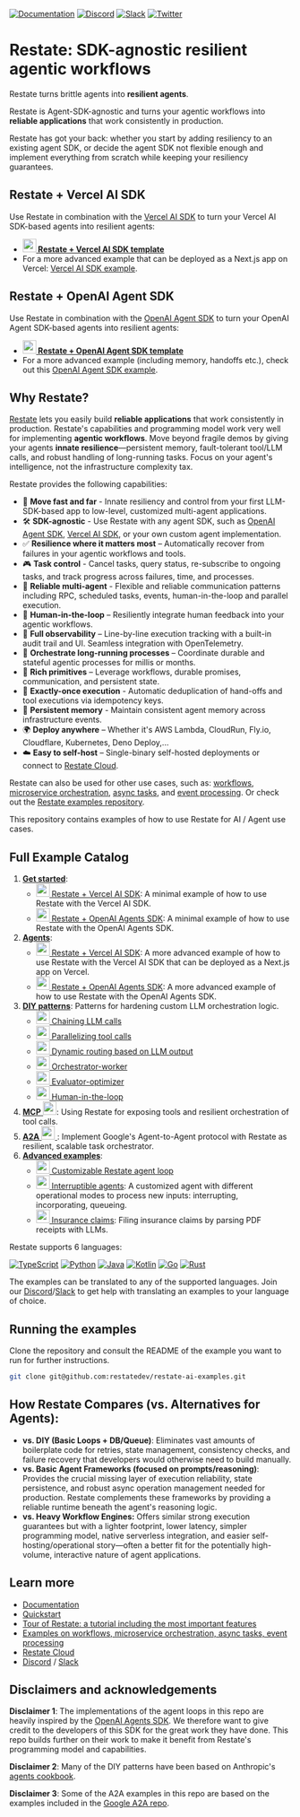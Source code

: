 <!-- markdown-link-check-disable -->
[![Documentation](https://img.shields.io/badge/doc-reference-blue)](https://docs.restate.dev)
[![Discord](https://img.shields.io/discord/1128210118216007792?logo=discord)](https://discord.gg/skW3AZ6uGd)
[![Slack](https://img.shields.io/badge/Slack-4A154B?logo=slack&logoColor=fff)](https://join.slack.com/t/restatecommunity/shared_invite/zt-2v9gl005c-WBpr167o5XJZI1l7HWKImA)
[![Twitter](https://img.shields.io/twitter/follow/restatedev.svg?style=social&label=Follow)](https://x.com/intent/follow?screen_name=restatedev)
<!-- markdown-link-check-enable -->

# Restate: SDK-agnostic resilient agentic workflows 

Restate turns brittle agents into **resilient agents**.

Restate is Agent-SDK-agnostic and turns your agentic workflows into **reliable applications** that work consistently in production.

Restate has got your back: whether you start by adding resiliency to an existing agent SDK, or decide the agent SDK not flexible enough and implement everything from scratch while keeping your resiliency guarantees.


## Restate + Vercel AI SDK

Use Restate in combination with the [Vercel AI SDK](https://ai-sdk.dev/docs/introduction) to turn your Vercel AI SDK-based agents into resilient agents:
- **[<img src="https://skillicons.dev/icons?i=ts" width="24" height="24"> Restate + Vercel AI SDK template](get-started/vercel-ai/README.md)**
- For a more advanced example that can be deployed as a Next.js app on Vercel: [Vercel AI SDK example](agents/vercel-ai-sdk/README.md).

## Restate + OpenAI Agent SDK

Use Restate in combination with the [OpenAI Agent SDK](https://openai.github.io/openai-agents-python/) to turn your OpenAI Agent SDK-based agents into resilient agents:
- **[<img src="https://skillicons.dev/icons?i=python&theme=light" width="24" height="24"> Restate + OpenAI Agent SDK template](get-started/openai-agents-python/README.md)**
- For a more advanced example (including memory, handoffs etc.), check out this [OpenAI Agent SDK example](agents/openai-agents-python/README.md).

## Why Restate?
[Restate](https://ai.restate.dev/) lets you easily build **reliable applications** that work consistently in production. 
Restate's capabilities and programming model work very well for implementing **agentic workflows**.
Move beyond fragile demos by giving your agents **innate resilience**—persistent memory, fault-tolerant tool/LLM calls, and robust handling of long-running tasks. Focus on your agent's intelligence, not the infrastructure complexity tax.

Restate provides the following capabilities:
- 🚀 **Move fast and far** - Innate resiliency and control from your first LLM-SDK-based app to low-level, customized multi-agent applications.
- 🛠️ **SDK-agnostic** - Use Restate with any agent SDK, such as [OpenAI Agent SDK](https://openai.github.io/openai-agents-python/), [Vercel AI SDK](https://ai-sdk.dev/docs/introduction), or your own custom agent implementation.
- ✅ **Resilience where it matters most** – Automatically recover from failures in your agentic workflows and tools.
- 🎮 **Task control** - Cancel tasks, query status, re-subscribe to ongoing tasks, and track progress across failures, time, and processes.
- 🤖 **Reliable multi-agent** - Flexible and reliable communication patterns including RPC, scheduled tasks, events, human-in-the-loop and parallel execution.
- 🙂 **Human-in-the-loop** – Resiliently integrate human feedback into your agentic workflows.
- 👀 **Full observability** – Line-by-line execution tracking with a built-in audit trail and UI. Seamless integration with OpenTelemetry.
- 🔁 **Orchestrate long-running processes** – Coordinate durable and stateful agentic processes for millis or months.
- 🔧 **Rich primitives** – Leverage workflows, durable promises, communication, and persistent state.
- 🧠 **Exactly-once execution** - Automatic deduplication of hand-offs and tool executions via idempotency keys.
- 💾 **Persistent memory** - Maintain consistent agent memory across infrastructure events.
- 🌍 **Deploy anywhere** – Whether it's AWS Lambda, CloudRun, Fly.io, Cloudflare, Kubernetes, Deno Deploy,...
- ☁️ **Easy to self-host** – Single-binary self-hosted deployments or connect to [Restate Cloud](https://restate.dev/cloud/).

Restate can also be used for other use cases, such as: 
[workflows](https://docs.restate.dev/use-cases/workflows),
[microservice orchestration](https://docs.restate.dev/use-cases/microservice-orchestration),
[async tasks](https://docs.restate.dev/use-cases/async-tasks), 
and [event processing](https://docs.restate.dev/use-cases/event-processing).
Or check out the [Restate examples repository](https://github.com/restatedev/examples).

This repository contains examples of how to use Restate for AI / Agent use cases.

## Full Example Catalog

1. [**Get started**](get-started): 
   - [<img src="https://skillicons.dev/icons?i=ts" width="24" height="24"> Restate + Vercel AI SDK](get-started/vercel-ai/README.md): A minimal example of how to use Restate with the Vercel AI SDK.
   - [<img src="https://skillicons.dev/icons?i=python&theme=light" width="24" height="24"> Restate + OpenAI Agents SDK](get-started/openai-agents-python/README.md): A minimal example of how to use Restate with the OpenAI Agents SDK.
2. [**Agents**](agents): 
   - [<img src="https://skillicons.dev/icons?i=ts" width="24" height="24"> Restate + Vercel AI SDK](agents/vercel-ai-sdk/README.md): A more advanced example of how to use Restate with the Vercel AI SDK that can be deployed as a Next.js app on Vercel.
   - [<img src="https://skillicons.dev/icons?i=python&theme=light" width="24" height="24"> Restate + OpenAI Agents SDK](agents/openai-agents-python/README.md): A more advanced example of how to use Restate with the OpenAI Agents SDK.
2. [**DIY patterns**](diy-patterns): Patterns for hardening custom LLM orchestration logic.
   - [<img src="https://skillicons.dev/icons?i=python&theme=light" width="24" height="24"> Chaining LLM calls](diy-patterns#chaining-llm-calls)
   - [<img src="https://skillicons.dev/icons?i=python&theme=light" width="24" height="24"> Parallelizing tool calls](diy-patterns#parallelizing-tool-calls)
   - [<img src="https://skillicons.dev/icons?i=python&theme=light" width="24" height="24"> Dynamic routing based on LLM output](diy-patterns#dynamic-routing-based-on-llm-output)
   - [<img src="https://skillicons.dev/icons?i=python&theme=light" width="24" height="24"> Orchestrator-worker](diy-patterns#orchestrator-worker-pattern)
   - [<img src="https://skillicons.dev/icons?i=python&theme=light" width="24" height="24"> Evaluator-optimizer](diy-patterns#evaluator-optimizer-pattern)
   - [<img src="https://skillicons.dev/icons?i=python&theme=light" width="24" height="24"> Human-in-the-loop](diy-patterns#human-in-the-loop-pattern)
3. [**MCP** <img src="https://skillicons.dev/icons?i=ts" width="24" height="24">](mcp/README.md): Using Restate for exposing tools and resilient orchestration of tool calls.
4. [**A2A** <img src="https://skillicons.dev/icons?i=python&theme=light" width="24" height="24"> ](a2a/README.md): Implement Google's Agent-to-Agent protocol with Restate as resilient, scalable task orchestrator.
5. [**Advanced examples**](end-to-end-applications): 
   - [<img src="https://skillicons.dev/icons?i=python&theme=light" width="24" height="24"> Customizable Restate agent loop](advanced/restate-native-agent/README.md)
   - [<img src="https://skillicons.dev/icons?i=python&theme=light" width="24" height="24"> Interruptible agents](advanced/interruptible-agent/README.md): A customized agent with different operational modes to process new inputs: interrupting, incorporating, queueing.
   - [<img src="https://skillicons.dev/icons?i=python&theme=light" width="24" height="24"> Insurance claims](advanced/insurance-claims/README.md): Filing insurance claims by parsing PDF receipts with LLMs.


Restate supports 6 languages:

[![TypeScript](https://skillicons.dev/icons?i=ts)](typescript)
[![Python](https://skillicons.dev/icons?i=python&theme=light)](python)
[![Java](https://skillicons.dev/icons?i=java&theme=light)](java)
[![Kotlin](https://skillicons.dev/icons?i=kotlin&theme=light)](kotlin)
[![Go](https://skillicons.dev/icons?i=go)](go)
[![Rust](https://skillicons.dev/icons?i=rust&theme=light)](rust)

The examples can be translated to any of the supported languages. 
Join our [Discord](https://discord.gg/skW3AZ6uGd)/[Slack](https://join.slack.com/t/restatecommunity/shared_invite/zt-2v9gl005c-WBpr167o5XJZI1l7HWKImA) to get help with translating an examples to your language of choice.

## Running the examples

Clone the repository and consult the README of the example you want to run for further instructions.

```bash
git clone git@github.com:restatedev/restate-ai-examples.git
```

## How Restate Compares (vs. Alternatives for Agents):

- **vs. DIY (Basic Loops + DB/Queue)**: Eliminates vast amounts of boilerplate code for retries, state management, consistency checks, and failure recovery that developers would otherwise need to build manually.
- **vs. Basic Agent Frameworks (focused on prompts/reasoning)**: Provides the crucial missing layer of execution reliability, state persistence, and robust async operation management needed for production. Restate complements these frameworks by providing a reliable runtime beneath the agent's reasoning logic.
- **vs. Heavy Workflow Engines:** Offers similar strong execution guarantees but with a lighter footprint, lower latency, simpler programming model, native serverless integration, and easier self-hosting/operational story—often a better fit for the potentially high-volume, interactive nature of agent applications.

## Learn more
- [Documentation](https://docs.restate.dev/)
- [Quickstart](https://docs.restate.dev/get_started/quickstart)
- [Tour of Restate: a tutorial including the most important features](https://docs.restate.dev/get_started/tour)
- [Examples on workflows, microservice orchestration, async tasks, event processing](https://github.com/restatedev/examples)
- [Restate Cloud](https://restate.dev/cloud/)
- [Discord](https://discord.gg/skW3AZ6uGd) / [Slack](https://join.slack.com/t/restatecommunity/shared_invite/zt-2v9gl005c-WBpr167o5XJZI1l7HWKImA)

## Disclaimers and acknowledgements

**Disclaimer 1**: The implementations of the agent loops in this repo are heavily inspired by the [OpenAI Agents SDK](https://github.com/openai/openai-agents-python). 
We therefore want to give credit to the developers of this SDK for the great work they have done.
This repo builds further on their work to make it benefit from Restate's programming model and capabilities.

**Disclaimer 2**: Many of the DIY patterns have been based on Anthropic's [agents cookbook](https://github.com/anthropics/anthropic-cookbook/tree/main/patterns/agents).

**Disclaimer 3**: Some of the A2A examples in this repo are based on the examples included in the [Google A2A repo](https://github.com/google/A2A/tree/main).